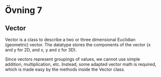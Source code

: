 # Övning 7

## Vector

Vector is a class to describe a two or three dimensional Euclidian (geometric) vector. The datatype stores the
components of the vector (x and y for 2D, and x, y and z for 3D).

Since vectors represent groupings of values, we cannot use simple addition, multiplication, etc. Instead, some adapted vector math is required, which is made easy by the methods inside the Vector class.
